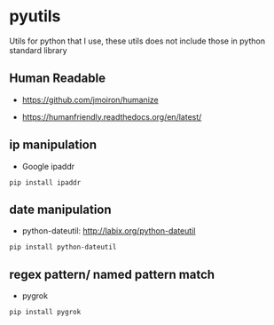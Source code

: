 # pyutils
Utils for python that I use, these utils does not include those in python standard library

## Human Readable

* https://github.com/jmoiron/humanize

* https://humanfriendly.readthedocs.org/en/latest/

## ip manipulation

* Google ipaddr

```
pip install ipaddr
```

## date manipulation

* python-dateutil: http://labix.org/python-dateutil

```
pip install python-dateutil
```

## regex pattern/ named pattern match

* pygrok

```
pip install pygrok
```
